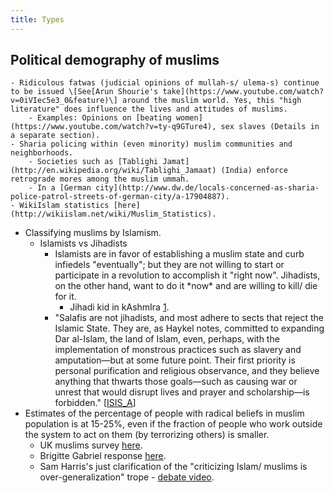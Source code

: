 ```yaml
---
title: Types
---
```


## Political demography of muslims

    - Ridiculous fatwas (judicial opinions of mullah-s/ ulema-s) continue to be issued \[See[Arun Shourie's take](https://www.youtube.com/watch?v=0iVIec5e3_0&feature)\] around the muslim world. Yes, this "high literature" does influence the lives and attitudes of muslims.
        - Examples: Opinions on [beating women](https://www.youtube.com/watch?v=ty-q9GTure4), sex slaves (Details in a separate section).
    - Sharia policing within (even minority) muslim communities and neighborhoods.
        - Societies such as [Tablighi Jamat](http://en.wikipedia.org/wiki/Tablighi_Jamaat) (India) enforce retrograde mores among the muslim ummah.
        - In a [German city](http://www.dw.de/locals-concerned-as-sharia-police-patrol-streets-of-german-city/a-17904887).
    - WikiIslam statistics [here](http://wikiislam.net/wiki/Muslim_Statistics).
- Classifying muslims by Islamism.
    - Islamists vs Jihadists
        - Islamists are in favor of establishing a muslim state and curb infiedels "eventually"; but they are not willing to start or participate in a revolution to accomplish it "right now". Jihadists, on the other hand, want to do it \*now\* and are willing to kill/ die for it.
            - Jihadi kid in kAshmIra [1](https://www.youtube.com/watch?v=kgFPt1FqulE).
        - "Salafis are not jihadists, and most adhere to sects that reject the Islamic State. They are, as Haykel notes, committed to expanding Dar al-Islam, the land of Islam, even, perhaps, with the implementation of monstrous practices such as slavery and amputation—but at some future point. Their first priority is personal purification and religious observance, and they believe anything that thwarts those goals—such as causing war or unrest that would disrupt lives and prayer and scholarship—is forbidden." \[[ISIS_A](http://www.theatlantic.com/features/archive/2015/02/what-isis-really-wants/384980/)\]
- Estimates of the percentage of people with radical beliefs in muslim population is at 15-25%, even if the fraction of people who work outside the system to act on them (by terrorizing others) is smaller.
    - UK muslims survey [here](https://www.youtube.com/watch?v=xQcSvBsU-FM).
    - Brigitte Gabriel response [here](http://ozziesaffa.blogspot.com/2014/06/i-bet-she-regrets-asking-her-question.html).
    - Sam Harris's just clarification of the "criticizing Islam/ muslims is over-generalization" trope - [debate video](https://www.youtube.com/watch?v=lAob0bCWpv4#t=13).

